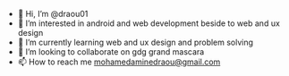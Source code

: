 - 👋 Hi, I’m @draou01
- 👀 I’m interested in android and web development beside to web and ux design
- 🌱 I’m currently learning web and ux design and problem solving
- 💞️ I’m looking to collaborate on gdg grand mascara
- 📫 How to reach me mohamedaminedraou@gmail.com

<!---
draou01/draou01 is a ✨ special ✨ repository because its `README.md` (this file) appears on your GitHub profile.
You can click the Preview link to take a look at your changes.
--->
